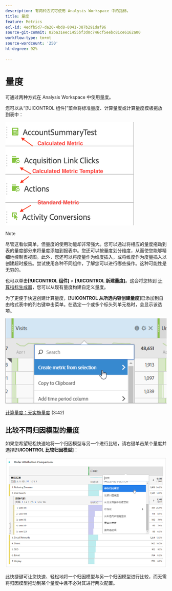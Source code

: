```yaml
---
description: 有两种方式可使用 Analysis Workspace 中的指标。
title: 量度
feature: Metrics
exl-id: 4edfb5d7-da20-4bd8-8041-387b291daf96
source-git-commit: 82ba31eec1455bf3d0c746cf5eebc81ce6162a00
workflow-type: tm+mt
source-wordcount: '250'
ht-degree: 92%

---
```


# 量度

可通过两种方式在 Analysis Workspace 中使用量度。

您可以从“[!UICONTROL 组件]”菜单将标准量度、计算量度或计算量度模板拖放到表中：

![](assets/metrics_icons.png)

>[!NOTE]
>
>尽管这看似简单，但量度的使用功能却非常强大。您可以通过将相应的量度拖动到表的量度部分来将量度添加到报表中。您还可以按量度划分维度，从而使您能够精细地控制表视图。此外，您还可以将度量作为维度插入，或将维度作为度量插入以创建超时报告。尝试使用各种不同组件，了解您可以进行哪些操作。这种可能性是无穷的。

也可以单击&#x200B;**[!UICONTROL 组件]** > **[!UICONTROL 新建量度]**。这会将您转到 [计算指标生成器](/help/components/calc-metrics/calc-metr-overview.md)，您可以从现有量度构建自定义量度。

为了更便于快速创建计算量度，**[!UICONTROL 从所选内容创建量度]**&#x200B;已添加到自由格式表中的列右键单击菜单。在选定一个或多个标头列单元格时，会显示该选项。

![](assets/calc_metrics.png)

[计算量度：无实施量度](https://experienceleague.adobe.com/docs/analytics-learn/tutorials/components/calculated-metrics/calculated-metrics-implementationless-metrics.html?lang=zh-Hans) (3:42)

## 比较不同归因模型的量度

如果您希望轻松快速地将一个归因模型与另一个进行比较，请右键单击某个量度并选择&#x200B;**[!UICONTROL 比较归因模型]**：

![比较归因模型](assets/compare-attribution.png)

此快捷键可让您快速、轻松地将一个归因模型与另一个归因模型进行比较，而无需将归因模型拖动到某个量度中且不必对其进行两次配置。
